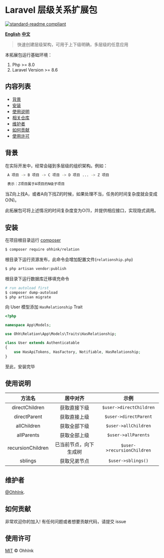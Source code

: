 # Laravel 层级关系扩展包
[![standard-readme compliant](https://img.shields.io/badge/readme%20style-standard-brightgreen.svg?style=flat-square)](https://github.com/RichardLitt/standard-readme)

**[English](https://github.com/ouhaohan8023/relations/blob/main/README.md)**
**[中文](https://github.com/ouhaohan8023/relations/blob/main/README.cn.md)**

> 快速创建层级架构，可用于上下级明确，多层级的任意应用

本拓展包运行基础环境：

1. Php >= 8.0
2. Laravel Version >= 8.6

## 内容列表

- [背景](#背景)
- [安装](#安装)
- [使用说明](#使用说明)
- [相关仓库](#相关仓库)
- [维护者](#维护者)
- [如何贡献](#如何贡献)
- [使用许可](#使用许可)

## 背景

在实际开发中，经常会碰到多层级的组织架构。例如：
```bash
 A 项目 -> B 项目 -> C 项目 -> D 项目 ... -> Z 项目
 
 表示：Z项目属于A项目的N级子项目
```
当Z向上找A，或者A向下找Z的时候，如果处理不当，任务的时间复杂度就会变成O(N)。

此拓展包可将上述情况的时间复杂度变为O(1)，并提供相应接口，实现隐式调用。

## 安装

在项目根目录运行 [composer](https://getcomposer.org/)
```bash
$ composer require ohhink/relation
```

根目录下运行资源发布，此命令会增加配置文件(`relationship.php`)
```bash
$ php artisan vendor:publish
```

根目录下运行数据库迁移填充命令
```bash
# run autoload first
$ composer dump-autoload
$ php artisan migrate
```

向 User 模型添加 `HasRelationship` Trait
```php
<?php

namespace App\Models;

use Ohh\Relation\App\Models\Traits\HasRelationship;

class User extends Authenticatable
{
    use HasApiTokens, HasFactory, Notifiable, HasRelationship;
}

```

至此，安装完毕

## 使用说明

| 方法名 |  居中对齐 | 示例 |
| :----: |  :----: |:----: |
| directChildren |  获取直接下级 | `$user->directChildren` |
| directParent |  获取直接上级 | `$user->directParent` |
| allChildren |  获取全部下级 | `$user->allChildren` |
| allParents |  获取全部上级 | `$user->allParents` |
| recursionChildren |  已当前节点，向下生成树 | `$user->recursionChildren` |
| sblings |  获取兄弟节点 | `$user->sblings()` |

## 维护者

[@OhhInk](https://github.com/ouhaohan8023).

## 如何贡献

非常欢迎你的加入! 有任何问题或者想要贡献代码，请提交 issue

## 使用许可

[MIT](LICENSE) © OhhInk
